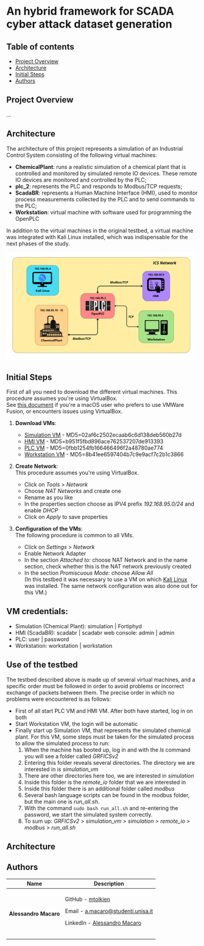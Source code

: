 # An hybrid framework for SCADA cyber attack dataset generation

## Table of contents
- [Project Overview](#project-overview)
- [Architecture](#architecture)
- [Initial Steps](#initial-steps)
- [Authors](#authors)

## Project Overview
...

## Architecture
The architecture of this project represents a simulation of an Industrial Control System consisting of the following virtual machines:  
- **ChemicalPlant**: runs a realistic simulation of a chemical plant that is controlled and monitored by simulated remote IO devices. These remote IO devices are monitored and controlled by the PLC;
- **plc_2**: represents the PLC and responds to Modbus/TCP requests;
- **ScadaBR**: represents a Human Machine Interface (HMI), used to monitor process measurements collected by the PLC and to send commands to the PLC;
- **Workstation**: virtual machine with software used for programming the OpenPLC
  
In addition to the virtual machines in the original testbed, a virtual machine was integrated with Kali Linux installed, which was indispensable for the next phases of the study.
<br>
<p align="center">
  <img src="GRFICSv3/testbed.png" alt="Architecture" width="800">
</p>

## Initial Steps
First of all you need to download the different virtual machines. This procedure assumes you're using VirtualBox.  
See [this document](vmware-fusion.md) if you're a macOS user who prefers to use VMWare Fusion, or encounters issues using VirtualBox.

1. **Download VMs**:
   - [Simulation VM](https://netorgft4230013-my.sharepoint.com/:u:/g/personal/dformby_fortiphyd_com/EaBeAxbF6xtEumdsJ7npVz0BeECJnseAMsfAbaLwV3sKOg?e=JRvkcS) - MD5=02af6c2502ecaab6c6d138deb560b27d
   - [HMI VM](https://www.mattrideout.com/courses/cs6263/GRFICSv3/ScadaBR.ova) - MD5=b951f5fbd896ace762537207de913393
   - [PLC VM](https://netorgft4230013-my.sharepoint.com/:u:/g/personal/dformby_fortiphyd_com/ER0pG_X5IRNCg477jf2ppo8BdN0t13t9vrNBH92_oOWOHA?e=hNeJ88) - MD5=0fbb1254fb166466496f2a48780ae774
   - [Workstation VM](https://www.mattrideout.com/courses/cs6263/GRFICSv3/workstation.ova) - MD5=8b41ee6597404b7c9e9acf7c2b1c3866

2. **Create Network**:  
   This procedure assumes you're using VirtualBox.
   - Click on *Tools* > *Network* 
   - Choose *NAT Networks* and create one
   - Rename as you like
   - In the properties section choose as IPV4 prefix *192.168.95.0/24* and enable *DHCP* 
   - Click on *Apply* to save properties

3. **Configuration of the VMs**:  
   The following procedure is common to all VMs.
   - Click on *Settings* > *Network*
   - Enable Network Adapter
   - In the section *Attached to:* choose NAT Network and in the name section, check whether this is the NAT network previously created
   - In the section *Promiscuous Mode:* choose *Allow All*  
   (In this testbed it was necessary to use a VM on which [Kali Linux](https://www.kali.org/get-kali/#kali-virtual-machines) was installed. The same network configuration was also done out for this VM.)

## VM credentials:
- Simulation (Chemical Plant): simulation | Fortiphyd  
- HMI (ScadaBR): scadabr | scadabr web console: admin | admin  
- PLC: user | password  
- Workstation: workstation | workstation  

## Use of the testbed
The testbed described above is made up of several virtual machines, and a specific order must be followed in order to avoid problems or incorrect exchange of packets between them. The precise order in which no problems were encountered is as follows: 
- First of all start PLC VM and HMI VM. After both have started, log in on both
- Start Workstation VM, the login will be automatic
- Finally start up Simulation VM, that represents the simulated chemical plant. For this VM, some steps must be taken for the simulated process to allow the simulated process to run:
  1. When the machine has booted up, log in and with the *ls* command you will see a folder called *GRFICSv2*
  2. Entering this folder reveals several directories. The directory we are interested in is *simulation_vm*
  3. There are other directories here too, we are interested in *simulation*
  4. Inside this folder is the *remote_io* folder that we are interested in
  5. Inside this folder there is an additional folder called *modbus*
  6. Several bash language scripts can be found in the modbus folder, but the main one is *run_all.sh*.
  7. With the command ``` sudo bash run_all.sh ``` and re-entering the password, we start the simulated system correctly.
  8. To sum up: *GRFICSv2 > simulation_vm > simulation > remote_io > modbus > run_all.sh*
     
## Architecture

## Authors
| Name | Description |
| --- | --- |
| <p dir="auto"><strong>Alessandro Macaro</strong> |<br>GitHub   - <a href="https://github.com/mtolkien">mtolkien</a></p><p dir="auto">Email - <a href="mailto:a.macaro@studenti.unisa.it">a.macaro@studenti.unisa.it</a></p><p dir="auto">LinkedIn - <a href="www.linkedin.com/in/alemacaro">Alessandro Macaro</a></p><br>|
